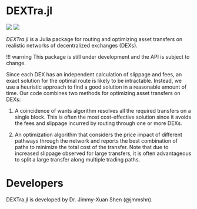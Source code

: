 # DEXTra.jl

[![](https://img.shields.io/badge/docs-latest-blue.svg)](https://jmmshn.github.io/DEXTra.jl/latest)
[![](https://github.com/jmmshn/DEXTra.jl/actions/workflows/ci.yml/badge.svg)](https://github.com/jmmshn/DEXTra.jl/actions/workflows/ci.yml)

_DEXTra.jl_ is a Julia package for routing and optimizing asset transfers on realistic networks of decentralized exchanges (DEXs).

!!! warning
    This package is still under development and the API is subject to change.

Since each DEX has an independent calculation of slippage and fees, an exact solution for the optimal route is likely to be intractable.
Instead, we use a heuristic approach to find a good solution in a reasonable amount of time.
Our code combines two methods for optimizing asset transfers on DEXs:

1. A coincidence of wants algorithm resolves all the required transfers on a single block.  This is often the most cost-effective solution since it avoids the fees and slippage incurred by routing through one or more DEXs.

2. An optimization algorithm that considers the price impact of different pathways through the network and reports the best combination of paths to minimize the total cost of the transfer.  Note that due to increased slippage observed for large transfers, it is often advantageous to split a large transfer along multiple trading paths.


# Developers

DEXTra.jl is developed by Dr. Jimmy-Xuan Shen (@jmmshn).

